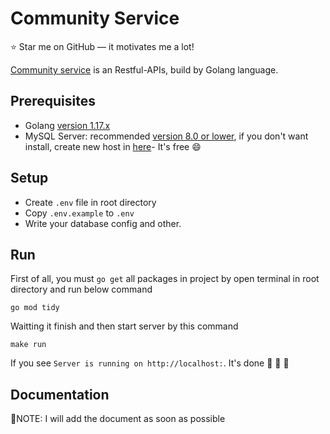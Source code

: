 #  Community Service
:star: Star me on GitHub — it motivates me a lot!

[Community service]() is an Restful-APIs, build by Golang language.


## Prerequisites
- Golang [version 1.17.x](https://golang.org/doc/install)
- MySQL Server: recommended [version 8.0 or lower](https://dev.mysql.com/downloads/mysql/), if you don't want install, create new host in [here](https://www.clever-cloud.com/)- It's free :smile:


## Setup
- Create `.env` file in root directory
- Copy `.env.example` to `.env`
- Write your database config and other.

## Run 
First of all, you must `go get` all packages in project by open terminal in root directory and run below command
```
go mod tidy
```
Waitting it finish and then start server by this command
```
make run
```
If you see `Server is running on http://localhost:`. It's done  🚀 🚀 🚀

## Documentation 
🤖NOTE: I will add the document as soon as possible
